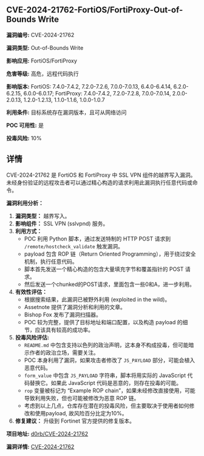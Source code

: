 ## CVE-2024-21762-FortiOS/FortiProxy-Out-of-Bounds Write

**漏洞编号:** CVE-2024-21762

**漏洞类型:** Out-of-Bounds Write

**影响应用:** FortiOS/FortiProxy

**危害等级:** 高危，远程代码执行

**影响版本:** FortiOS: 7.4.0-7.4.2, 7.2.0-7.2.6, 7.0.0-7.0.13, 6.4.0-6.4.14, 6.2.0-6.2.15, 6.0.0-6.0.17; FortiProxy: 7.4.0-7.4.2, 7.2.0-7.2.8, 7.0.0-7.0.14, 2.0.0-2.0.13, 1.2.0-1.2.13, 1.1.0-1.1.6, 1.0.0-1.0.7

**利用条件:** 目标系统存在漏洞版本，且可从网络访问

**POC 可用性:** 是

**投毒风险:** 10%

## 详情

CVE-2024-21762 是 FortiOS 和 FortiProxy 中 SSL VPN 组件的越界写入漏洞。未经身份验证的远程攻击者可以通过精心构造的请求利用此漏洞执行任意代码或命令。

**漏洞利用分析：**

1.  **漏洞类型：** 越界写入。
2.  **影响组件：** SSL VPN (sslvpnd) 服务。
3.  **利用方式：**  
    *   POC 利用 Python 脚本，通过发送特制的 HTTP POST 请求到 `/remote/hostcheck_validate` 触发漏洞。
    *   payload 包含 ROP 链（Return Oriented Programming），用于绕过安全机制，执行任意代码。
    *   脚本首先发送一个精心构造的包含大量填充字节和覆盖指针的 POST 请求。
    *   然后发送一个chunked的POST请求，里面包含一些0和A，进一步利用。
4.  **有效性评估：**
    *   根据搜索结果，此漏洞已被野外利用 (exploited in the wild)。
    *   Assetnote 提供了漏洞分析和利用的文章。
    *   Bishop Fox 发布了漏洞扫描器。
    *   POC 较为完整，提供了目标地址和端口配置，以及构造 payload 的细节，应该具有较高的成功率。
5. **投毒风险评估:**
   *   `README.md` 中包含支持以色列的政治声明，这本身不构成投毒，但可能暗示作者的政治立场，需要关注。
   *   POC 本身利用了漏洞，如果攻击者修改了 `JS_PAYLOAD` 部分，可能会植入恶意代码。
   *   `form_value` 中包含 `JS_PAYLOAD` 字符串，脚本将用实际的 JavaScript 代码替换它。如果此 JavaScript 代码是恶意的，则存在投毒的可能。
   *   `rop` 变量被标记为 “Example ROP chain”，如果未经修改直接使用，可能导致利用失败，但也可能被修改为恶意 ROP 链。
   *   考虑到以上几点，仓库存在潜在的投毒风险，但主要取决于使用者如何修改和使用payload, 故风险百分比定为10%。
6.  **修复建议：** 升级到 Fortinet 官方提供的修复版本。

**项目地址:** [d0rb/CVE-2024-21762](https://github.com/d0rb/CVE-2024-21762)

**漏洞详情:** [CVE-2024-21762](https://nvd.nist.gov/vuln/detail/CVE-2024-21762)